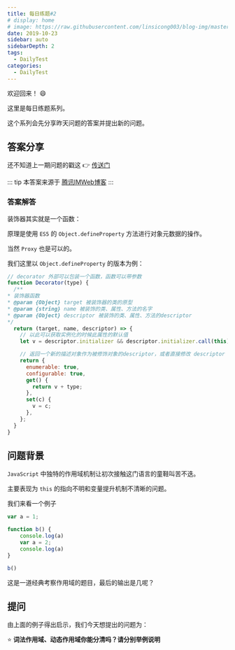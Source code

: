 ```yaml
---
title: 每日练题#2
# display: home
# image: https://raw.githubusercontent.com/linsicong003/blog-img/master/20190817-bg.jpg
date: 2019-10-23
sidebar: auto
sidebarDepth: 2
tags: 
  - DailyTest
categories:
  - DailyTest
---
```


欢迎回来！ :smile:

这里是每日练题系列。 

这个系列会先分享昨天问题的答案并提出新的问题。

<!-- more -->

## 答案分享

还不知道上一期问题的戳这 :point_right: [传送门](https://linsicong.com/DailyTest/2019-10-22-1.html)

::: tip
本答案来源于 [腾讯IMWeb博客](https://imweb.io/topic/5b1403bbd4c96b9b1b4c4e9e)
:::

### 答案解答

装饰器其实就是一个函数：

原理是使用 `ES5` 的 `Object.defineProperty` 方法进行对象元数据的操作。

当然 `Proxy` 也是可以的。

我们这里以 `Object.defineProperty` 的版本为例：

```javascript
// decorator 外部可以包装一个函数，函数可以带参数
function Decorator(type) {
  /**
* 装饰器函数
* @param {Object} target 被装饰器的类的原型
* @param {string} name 被装饰的类、属性、方法的名字
* @param {Object} descriptor 被装饰的类、属性、方法的descriptor
*/
  return (target, name, descriptor) => {
    // 以此可以获取实例化的时候此属性的默认值
    let v = descriptor.initializer && descriptor.initializer.call(this);

    // 返回一个新的描述对象作为被修饰对象的descriptor，或者直接修改 descriptor 也可以
    return {
      enumerable: true,
      configurable: true,
      get() {
        return v + type;
      },
      set(c) {
        v = c;
      },
    };
  }
}
```

## 问题背景

`JavaScript`  中独特的作用域机制让初次接触这门语言的童鞋叫苦不迭。

主要表现为 `this` 的指向不明和变量提升机制不清晰的问题。

我们来看一个例子

```javascript
var a = 1;

function b() {
    console.log(a)
    var a = 2;
    console.log(a)
}

b()
```

这是一道经典考察作用域的题目，最后的输出是几呢？

## 提问

由上面的例子得出启示，我们今天想提出的问题为：

:star: **词法作用域、动态作用域你能分清吗？请分别举例说明**